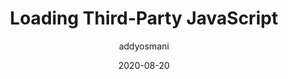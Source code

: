 ---
author: addyosmani
coauthor: devdocdude
date: 2020-08-20
publisher: chromiumdev
tags:
  - javascript
  - performance
target_url: https://developers.google.com/web/fundamentals/performance/optimizing-content-efficiency/loading-third-party-javascript
title: Loading Third-Party JavaScript
---